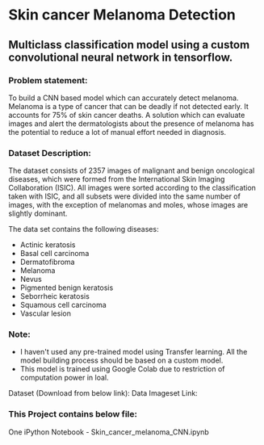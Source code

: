 # Skin cancer Melanoma Detection

## Multiclass classification model using a custom convolutional neural network in tensorflow.

### Problem statement:

To build a CNN based model which can accurately detect melanoma. Melanoma is a type of cancer that can be deadly if not detected early. It accounts for 75% of skin cancer deaths. A solution which can evaluate images and alert the dermatologists about the presence of melanoma has the potential to reduce a lot of manual effort needed in diagnosis.

### Dataset Description:

The dataset consists of 2357 images of malignant and benign oncological diseases, which were formed from the International Skin Imaging Collaboration (ISIC). All images were sorted according to the classification taken with ISIC, and all subsets were divided into the same number of images, with the exception of melanomas and moles, whose images are slightly dominant.

The data set contains the following diseases:

- Actinic keratosis
- Basal cell carcinoma
- Dermatofibroma
- Melanoma
- Nevus
- Pigmented benign keratosis
- Seborrheic keratosis
- Squamous cell carcinoma
- Vascular lesion

### Note:

- I haven't used any pre-trained model using Transfer learning. All the model building process should be based on a custom model.
- This model is trained using Google Colab due to restriction of computation power in loal.


Dataset (Download from below link):
Data Imageset Link:

### This Project contains below file:

One iPython Notebook - Skin_cancer_melanoma_CNN.ipynb
